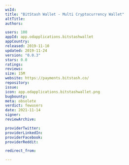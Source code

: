 ```yaml
---
wsId: 
title: "BitStash Wallet - Multi Cryptocurrency Wallet"
altTitle: 
authors:

users: 100
appId: app.odapplications.bitstashwallet
appCountry: 
released: 2019-11-10
updated: 2019-11-24
version: "0.0.3"
stars: 0.0
ratings: 
reviews: 
size: 15M
website: https://payments.bitstash.co/
repository: 
issue: 
icon: app.odapplications.bitstashwallet.png
bugbounty: 
meta: obsolete
verdict: fewusers
date: 2021-11-14
signer: 
reviewArchive:

providerTwitter: 
providerLinkedIn: 
providerFacebook: 
providerReddit: 

redirect_from:

---
```


